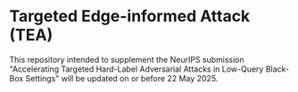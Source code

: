 # Targeted Edge-informed Attack (TEA)
This repository intended to supplement the NeurIPS submission "Accelerating Targeted Hard-Label Adversarial Attacks in Low-Query Black-Box Settings" will be updated on or before 22 May 2025.
